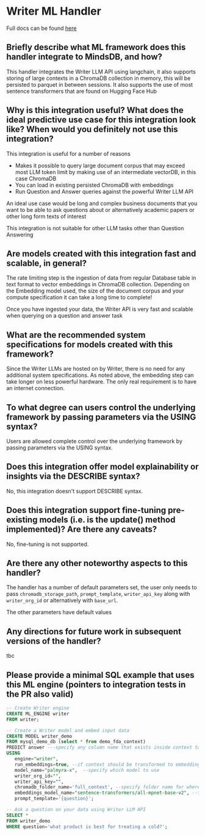 # Writer ML Handler

Full docs can be found [here](https://docs.google.com/document/d/15coxZhW00uu35mReiUQC9vUy5uLUeuI1m09Q_P8G4LM/edit?usp=sharing)

## Briefly describe what ML framework does this handler integrate to MindsDB, and how?
This handler integrates the Writer LLM API using langchain, it also supports storing of large contexts in a ChromaDB collection in memory, this will be persisted to parquet in between sessions. It also supports the use of most sentence transformers that are found on Hugging Face Hub

## Why is this integration useful? What does the ideal predictive use case for this integration look like? When would you definitely not use this integration?

This integration is useful for a number of reasons
- Makes it possible to query large document corpus that may exceed most LLM token limit by making use of an intermediate vectorDB, in this case ChromaDB
- You can load in existing persisted ChromaDB with embeddings
- Run Question and Answer queries against the powerful Writer LLM API

An ideal use case would be long and complex business documents that you want to be able to ask questions about or alternatively academic papers or other long form texts of interest

This integration is not suitable for other LLM tasks other than Question Answering

## Are models created with this integration fast and scalable, in general?
The rate limiting step is the ingestion of data from regular Database table in text format to vector embeddings in ChromaDB collection. Depending on the Embedding model used, the size of the document corpus and your compute specification it can take a long time to complete!

Once you have ingested your data, the Writer API is very fast and scalable when querying on a question and answer task

## What are the recommended system specifications for models created with this framework?
Since the Writer LLMs are hosted on by Writer, there is no need for any additional system specifications. As noted above, the embedding step can take longer on less powerful hardware. The only real requirement is to have an internet connection.

## To what degree can users control the underlying framework by passing parameters via the USING syntax?
Users are allowed complete control over the underlying framework by passing parameters via the USING syntax.

## Does this integration offer model explainability or insights via the DESCRIBE syntax?
No, this integration doesn't support DESCRIBE syntax.

## Does this integration support fine-tuning pre-existing models (i.e. is the update() method implemented)? Are there any caveats?
No, fine-tuning is not supported.

## Are there any other noteworthy aspects to this handler?
The handler has a number of default parameters set, the user only needs to pass `chromadb_storage_path`, `prompt_template`, `writer_api_key` along with `writer_org_id` or alternatively with `base_url`.

The other parameters have default values


## Any directions for future work in subsequent versions of the handler?
tbc

## Please provide a minimal SQL example that uses this ML engine (pointers to integration tests in the PR also valid)
```sql
-- Create Writer engine
CREATE ML_ENGINE writer
FROM writer;

-- Create a Writer model and embed input data
CREATE MODEL writer_demo
FROM mysql_demo_db (select * from demo_fda_context)
PREDICT answer ---specify any column name that exists inside context table, 'answer' used for illustrative purposes
USING
   engine="writer",
   run_embeddings=true, --if context should be transformed to embeddings and loaded to vectorDB
   model_name="palmyra-x",  --specify which model to use
   writer_org_id="",
   writer_api_key="",
   chromadb_folder_name='full_context', --specify folder name for where chromadb will be persisted locally
   embeddings_model_name="sentence-transformers/all-mpnet-base-v2", --this can be any sentence transformer that is compatible with Hugging Face sentence_transformer library, if none provided defaults to "sentence-transformers/all-mpnet-base-v2"
   prompt_template='{question}';

-- Ask a question on your data using Writer LLM API
SELECT *
FROM writer_demo
WHERE question='what product is best for treating a cold?';
```
